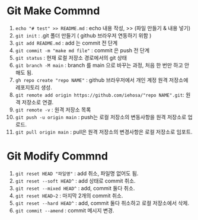 # Git Make Commnd

01. `echo "# test" >> README.md` : echo 내용 작성, >> (파일 만들기 & 내용 넣기)
02. `git init` : .git 폴더 만들기 ( github 브라우저 연동하기 위함 )
03. `git add README.md` : add 는 commit 전 단계
04. `git commit -m "make md file"` : commit 은 push 전 단계
05. `git status` : 현재 로컬 저장소 경로에서의 git 상태
06. `git branch -M main` : branch 를 main 으로 바꾸는 과정, 처음 한 번만 하고 안해도 됨.
07. `gh repo create "repo NAME"` : github 브라우저에서  개인 계정 원격 저장소에 레포지토리 생성.
08. `git remote add origin https://github.com/iehosa/"repo NAME".git`: 원격 저장소로 연결.
09. `git remote -v` : 원격 저장소 목록
10. `git push -u origin main` : push는 로컬 저장소의 변동사항을 원격 저장소로 업로드.
11. `git pull origin main` : pull은 원격 저장소의 변경사항은 로컬 저장소로 임포트.

# Git Modify Commnd

01. `git reset HEAD "파일명"` : add 취소, 파일명 없어도 됨.
02. `git reset --soft HEAD^` : add 상태로 commit 취소.
03. `git reset --mixed HEAD^` : add, commit 둘다 취소.
04. `git reset HEAD~2` : 마지막 2개의 commit 취소.
05. `git reset --hard HEAD^` : add, commit 둘다 취소하고 로컬 저장소에서 삭제.
06. `git commit --amend` : commit 메시지 변경.
